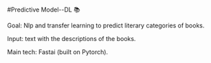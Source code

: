 #Predictive Model--DL 
:books:

Goal: Nlp and transfer learning to predict literary categories of books.

Input: text with the descriptions of the books. 

Main tech: Fastai (built on Pytorch).
